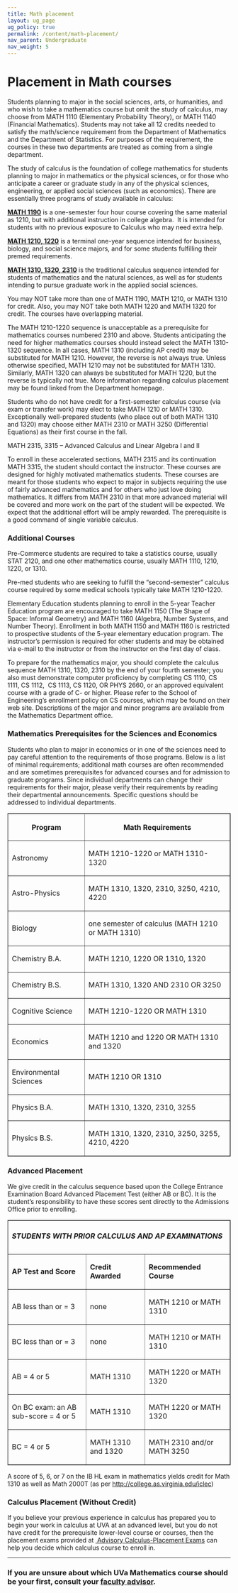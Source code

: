 ```yaml
---
title: Math placement
layout: ug_page
ug_policy: true
permalink: /content/math-placement/
nav_parent: Undergraduate
nav_weight: 5
---
```


<h1 class="mb-4">Placement in Math courses</h1>


<p>Students planning to major in the social sciences, arts, or humanities, and who wish to take a mathematics course but omit the study of calculus, may choose from MATH 1110 (Elementary Probability Theory), or MATH 1140 (Financial Mathematics). Students may not take all 12 credits needed to satisfy the math/science requirement from the Department of Mathematics and the Department of Statistics. For purposes of the requirement, the courses in these two departments are treated as coming from a single department.</p>

<p>The study of calculus is the foundation of college mathematics for students planning to major in mathematics or the physical sciences, or for those who anticipate a career or graduate study in any of the physical sciences, engineering, or applied social sciences (such as economics). There are essentially three programs of study available in calculus:&nbsp;</p>

<p><strong><u>MATH 1190</u></strong> is a one-semester four hour course covering the same material as 1210, but with additional instruction in college algebra.&nbsp; It is intended for students with no previous exposure to Calculus who may need extra help.</p>

<p><strong><u>MATH 1210, 1220</u></strong> is a terminal one-year sequence intended for business, biology, and social science majors, and for some students fulfilling their premed requirements.</p>

<p><strong><u>MATH 1310, 1320, 2310</u></strong> is the traditional calculus sequence intended for students of mathematics and the natural sciences, as well as for students intending to pursue graduate work in the applied social sciences.</p>

<p>You may NOT take more than one of MATH 1190, MATH 1210, or MATH 1310 for credit. Also, you may NOT take both MATH 1220 and MATH 1320 for credit. The courses have overlapping material.</p>

<p>The MATH 1210-1220 sequence is unacceptable as a prerequisite for mathematics courses numbered 2310 and above. Students anticipating the need for higher mathematics courses should instead select the MATH 1310-1320 sequence. In all cases, MATH 1310 (including AP credit) may be substituted for MATH 1210. However, the reverse is not always true. Unless otherwise specified, MATH 1210 may not be substituted for MATH 1310. Similarly, MATH 1320 can always be substituted for MATH 1220, but the reverse is typically not true. More information regarding calculus placement may be found linked from the Department homepage.</p>

<p>Students who do not have credit for a first-semester calculus course (via exam or transfer work) may elect to take MATH 1210 or MATH 1310. Exceptionally well-prepared students (who place out of both MATH 1310 and 1320) may choose either MATH 2310 or MATH 3250 (Differential Equations) as their first course in the fall.</p>

<p>MATH 2315, 3315 &ndash; Advanced Calculus and Linear Algebra I and II</p>

<p>To enroll in these accelerated sections, MATH 2315 and its continuation MATH 3315, the student should contact the instructor. These courses are designed for highly motivated mathematics students. These courses are meant for those students who expect to major in subjects requiring the use of fairly advanced mathematics and for others who just love doing mathematics. It differs from MATH 2310 in that more advanced material will be covered and more work on the part of the student will be expected. We expect that the additional effort will be amply rewarded. The prerequisite is a good command of single variable calculus.</p>

<h3>Additional Courses</h3>

<p>Pre-Commerce students are required to take a statistics course, usually STAT 2120, and one other mathematics course, usually MATH 1110, 1210, 1220, or 1310.</p>

<p>Pre-med students who are seeking to fulfill the &ldquo;second-semester&rdquo; calculus course required by some medical schools typically take MATH 1210-1220.</p>

<p>Elementary Education students planning to enroll in the 5-year Teacher Education program are encouraged to take MATH 1150 (The Shape of Space: Informal Geometry) and MATH 1160 (Algebra, Number Systems, and Number Theory). Enrollment in both MATH 1150 and MATH 1160 is restricted to prospective students of the 5-year elementary education program. The instructor&rsquo;s permission is required for other students and may be obtained via e-mail to the instructor or from the instructor on the first day of class.</p>

<p>To prepare for the mathematics major, you should complete the calculus sequence MATH 1310, 1320, 2310 by the end of your fourth semester; you also must demonstrate computer proficiency by completing CS 1110, CS 1111, CS 1112, &nbsp;CS 1113, CS 1120, OR PHYS 2660, or an approved equivalent course with a grade of C- or higher. Please refer to the School of Engineering&rsquo;s enrollment policy on CS courses, which may be found on their web site. Descriptions of the major and minor programs are available from the Mathematics Department office.</p>

<h3>Mathematics Prerequisites for the Sciences and Economics</h3>

<p>Students who plan to major in economics or in one of the sciences need to pay careful attention to the requirements of those programs. Below is a list of minimal requirements; additional math courses are often recommended and are sometimes prerequisites for advanced courses and for admission to graduate programs. Since individual departments can change their requirements for their major, please verify their requirements by reading their departmental announcements. Specific questions should be addressed to individual departments.</p>

<table border="1" cellpadding="0" cellspacing="0">
	<thead>
		<tr>
			<th>
			<p><strong>Program</strong></p>
			</th>
			<th>
			<p><strong>Math Requirements</strong></p>
			</th>
		</tr>
	</thead>
	<tbody>
		<tr>
			<td>
			<p>Astronomy</p>
			</td>
			<td>
			<p>MATH 1210-1220 or MATH 1310-1320</p>
			</td>
		</tr>
		<tr>
			<td>
			<p>Astro-Physics</p>
			</td>
			<td>
			<p>MATH 1310, 1320, 2310, 3250, 4210, 4220</p>
			</td>
		</tr>
		<tr>
			<td>
			<p>Biology</p>
			</td>
			<td>
			<p>one semester of calculus (MATH 1210 or MATH 1310)</p>
			</td>
		</tr>
		<tr>
			<td>
			<p>Chemistry B.A.</p>
			</td>
			<td>
			<p>MATH 1210, 1220 OR 1310, 1320</p>
			</td>
		</tr>
		<tr>
			<td>
			<p>Chemistry B.S.</p>
			</td>
			<td>
			<p>MATH 1310, 1320 AND 2310 OR 3250</p>
			</td>
		</tr>
		<tr>
			<td>
			<p>Cognitive Science</p>
			</td>
			<td>
			<p>MATH 1210-1220 OR MATH 1310</p>
			</td>
		</tr>
		<tr>
			<td>
			<p>Economics</p>
			</td>
			<td>
			<p>MATH 1210 and 1220 OR MATH 1310 and 1320</p>
			</td>
		</tr>
		<tr>
			<td>
			<p>Environmental Sciences</p>
			</td>
			<td>
			<p>MATH 1210 OR 1310</p>
			</td>
		</tr>
		<tr>
			<td>
			<p>Physics B.A.</p>
			</td>
			<td>
			<p>MATH 1310, 1320, 2310, 3255</p>
			</td>
		</tr>
		<tr>
			<td>
			<p>Physics B.S.</p>
			</td>
			<td>
			<p>MATH 1310, 1320, 2310, 3250, 3255, 4210, 4220</p>
			</td>
		</tr>
	</tbody>
</table>

<h3 class="mt-4 mb-2">Advanced Placement</h3>

We give credit in the calculus sequence based upon the College Entrance Examination Board Advanced Placement Test (either AB or BC). It is the student&rsquo;s responsibility to have these scores sent directly to the Admissions Office prior to enrolling.

<table border="1" cellpadding="0" cellspacing="0">
	<tbody>
		<tr>
			<td colspan="3">
			<h5>STUDENTS WITH PRIOR CALCULUS AND AP EXAMINATIONS</h5>
			</td>
		</tr>
		<tr>
			<td>
			<p><strong>AP Test and Score</strong></p>
			</td>
			<td>
			<p><strong>Credit Awarded</strong></p>
			</td>
			<td>
			<p><strong>Recommended Course</strong></p>
			</td>
		</tr>
		<tr>
			<td>
			<p>AB less than or = 3</p>
			</td>
			<td>
			<p>none</p>
			</td>
			<td>
			<p>MATH 1210 or MATH 1310</p>
			</td>
		</tr>
		<tr>
			<td>
			<p>BC less than or = 3</p>
			</td>
			<td>
			<p>none</p>
			</td>
			<td>
			<p>MATH 1210 or MATH 1310</p>
			</td>
		</tr>
		<tr>
			<td>
			<p>AB = 4 or 5</p>
			</td>
			<td>
			<p>MATH 1310</p>
			</td>
			<td>
			<p>MATH 1220 or MATH 1320</p>
			</td>
		</tr>
		<tr>
			<td>
			<p>On BC exam: an AB sub-score = 4 or 5</p>
			</td>
			<td>
			<p>MATH 1310</p>
			</td>
			<td>
			<p>MATH 1220 or MATH 1320</p>
			</td>
		</tr>
		<tr>
			<td>
			<p>BC = 4 or 5</p>
			</td>
			<td>
			<p>MATH 1310 and 1320</p>
			</td>
			<td>
			<p>MATH 2310 and/or MATH 3250</p>
			</td>
		</tr>
	</tbody>
</table>

<p> A score of 5, 6, or 7 on the IB HL exam in mathematics yields
credit for Math 1310 as well as Math 2000T (as per <a
href="http://college.as.virginia.edu/iclec">http://college.as.virginia.edu/iclec</a>)</p>

<h3 class="mt-2 mb-2"> Calculus Placement (Without Credit) </h3>
<p> If you believe your previous experience in calculus has prepared
you to begin your work in calculus at UVA at an advanced level,
but you do not have credit for the prerequisite lower-level course
or courses, then the placement exams provided at <a
href="http://www.people.virginia.edu/%7Epsb7p/UVA_Calc_Placement_Exam.html"> Advisory
Calculus-Placement Exams</a> can help you decide which calculus
course to enroll in. </p>


---

<h3>If you are unsure about which UVa Mathematics course should be your first, consult&nbsp;your <a href="http://college.artsandsciences.virginia.edu/advisors">faculty advisor</a>.</h3>
